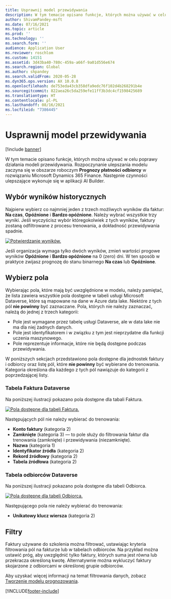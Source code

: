 ```yaml
---
title: Usprawnij model przewidywania
description: W tym temacie opisano funkcje, których można używać w celu poprawy działania modeli przewidywania.
author: ShivamPandey-msft
ms.date: 07/16/2021
ms.topic: article
ms.prod: ''
ms.technology: ''
ms.search.form: ''
audience: Application User
ms.reviewer: roschlom
ms.custom: 14151
ms.assetid: 3d43ba40-780c-459a-a66f-9a01d556e674
ms.search.region: Global
ms.author: shpandey
ms.search.validFrom: 2020-05-28
ms.dyn365.ops.version: AX 10.0.8
ms.openlocfilehash: de753eda43cb358dfa9edc76f102d4b268291b4e
ms.sourcegitcommit: 822aea26c5da259efe11ff3b3dc4cf1598425689
ms.translationtype: HT
ms.contentlocale: pl-PL
ms.lasthandoff: 08/16/2021
ms.locfileid: "7386445"
---
```

# <a name="improve-the-prediction-model"></a>Usprawnij model przewidywania

[!include [banner](../includes/banner.md)]

W tym temacie opisano funkcje, których można używać w celu poprawy działania modeli przewidywania. Rozpoczynanie ulepszania modelu zaczyna się w obszarze roboczym **Prognozy płatności odbiorcy** w rozwiązaniu Microsoft Dynamics 365 Finance. Następnie czynności ulepszające wykonuje się w aplikacji AI Builder.

## <a name="select-historical-outcomes"></a>Wybór wyników historycznych

Najpierw wybierz co najmniej jeden z trzech możliwych wyników dla faktur: **Na czas**, **Opóźnione** i **Bardzo opóźnione**. Należy wybrać wszystkie trzy wyniki. Jeśli wyczyścisz wybór któregokolwiek z tych wyników, faktury zostaną odfiltrowane z procesu trenowania, a dokładność przewidywania spadnie.

[![Potwierdzanie wyników.](./media/confirm-3-outcomes.png)](./media/confirm-3-outcomes.png)

Jeśli organizacja wymaga tylko dwóch wyników, zmień wartości progowe wyników **Opóźnione** i **Bardzo opóźnione** na 0 (zero) dni. W ten sposób w praktyce zwijasz prognozę do stanu binarnego **Na czas** lub **Opóźnione**.

## <a name="select-fields"></a>Wybierz pola

Wybierając pola, które mają być uwzględnione w modelu, należy pamiętać, że lista zawiera wszystkie pola dostępne w tabeli usługi Microsoft Dataverse, które są mapowane na dane w Azure data lake. Niektóre z tych pól **nie powinny** być zaznaczane. Pola, których nie należy zaznaczać, należą do jednej z trzech kategorii:

- Pole jest wymagane przez tabelę usługi Dataverse, ale w data lake nie ma dla niej żadnych danych.
- Pole jest identyfikatorem i w związku z tym jest nieprzydatne dla funkcji uczenia maszynowego.
- Pole reprezentuje informacje, które nie będą dostępne podczas przewidywania.

W poniższych sekcjach przedstawiono pola dostępne dla jednostek faktury i odbiorcy oraz listę pól, które **nie powinny** być wybierane do trenowania. Kategoria określona dla każdego z tych pól nawiązuje do kategorii z poprzedzającej listy.
 
### <a name="invoice-dataverse-table"></a>Tabela Faktura Dataverse

Na poniższej ilustracji pokazano pola dostępne dla tabali Faktura.

[![Pola dostępne dla tabeli Faktura.](./media/available-fields.png)](./media/available-fields.png)

Następujących pól nie należy wybierać do trenowania:

- **Konto faktury** (kategoria 2)
- **Zamknięte** (kategoria 3) — to pole służy do filtrowania faktur dla trenowania (zamknięte) i przewidywania (niezamknięte).
- **Nazwa** (kategoria 1)
- **Identyfikator źródła** (kategoria 2)
- **Rekord źródłowy** (kategoria 2)
- **Tabela źródłowa** (kategoria 2)

### <a name="customer-dataverse-table"></a>Tabela odbiorców Dataverse

Na poniższej ilustracji pokazano pola dostępne dla tabeli Odbiorca.

[![Pola dostępne dla tabeli Odbiorca.](./media/related-entities.png)](./media/related-entities.png)

Następującego pola nie należy wybierać do trenowania:

- **Unikatowy klucz wiersza** (kategoria 2)

## <a name="filters"></a>Filtry

Faktury używane do szkolenia można filtrować, ustawiając kryteria filtrowania pól na fakturze lub w tabelach odbiorców. Na przykład można ustawić próg, aby uwzględnić tylko faktury, których suma jest równa lub przekracza określoną kwotę. Alternatywnie można wykluczyć faktury skojarzone z odbiorcami w określonej grupie odbiorców.

Aby uzyskać więcej informacji na temat filtrowania danych, zobacz [Tworzenie modelu prognozowania](https://docs.microsoft.com/ai-builder/prediction-create-model#filter-your-data).

[!INCLUDE[footer-include](../../includes/footer-banner.md)]

